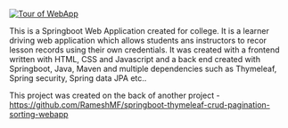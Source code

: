 

[![Tour of WebApp](https://img.youtube.com/vi/H1ovzxVtSAQ/maxresdefault.jpg)](https://www.youtube.com/watch?v=H1ovzxVtSAQ)

This is a Springboot Web Application created for college. It is a learner driving web application which allows students ans instructors to recor lesson records using their own credentials. It was created with a frontend written with HTML, CSS and Javascript and a back end created with Springboot, Java, Maven and multiple dependencies such as Thymeleaf, Spring security, Spring data JPA etc.. 

This project was created on the back of another project - https://github.com/RameshMF/springboot-thymeleaf-crud-pagination-sorting-webapp
